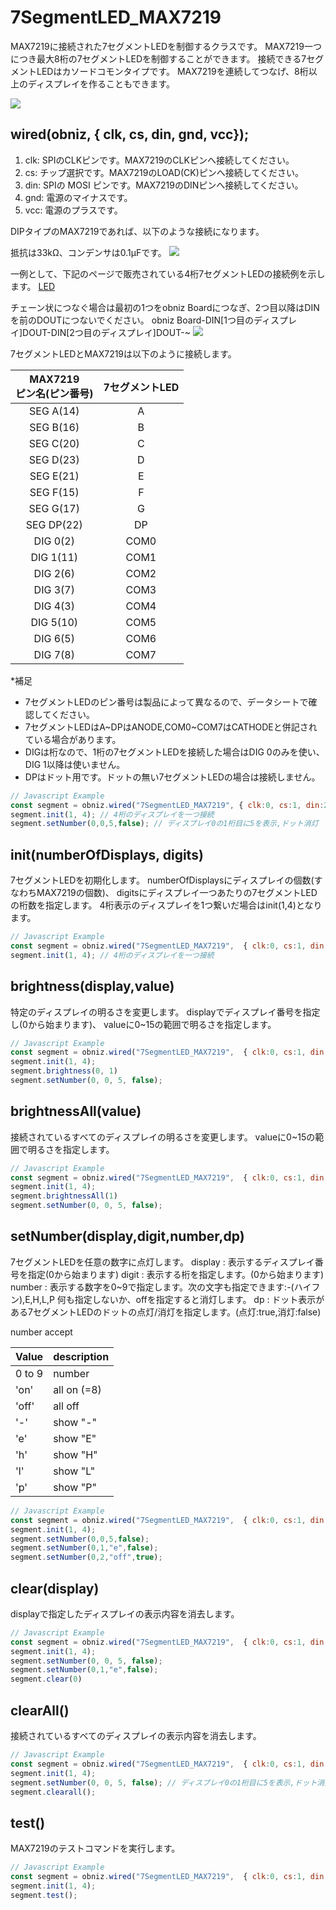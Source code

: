 # 7SegmentLED_MAX7219
MAX7219に接続された7セグメントLEDを制御するクラスです。
MAX7219一つにつき最大8桁の7セグメントLEDを制御することができます。
接続できる7セグメントLEDはカソードコモンタイプです。
MAX7219を連続してつなげ、8桁以上のディスプレイを作ることもできます。


![](./image.jpg)


## wired(obniz,  { clk, cs, din, gnd, vcc});

1. clk: SPIのCLKピンです。MAX7219のCLKピンへ接続してください。
2. cs: チップ選択です。MAX7219のLOAD(CK)ピンへ接続してください。
3. din: SPIの MOSI ピンです。MAX7219のDINピンへ接続してください。
4. gnd: 電源のマイナスです。
5. vcc: 電源のプラスです。

DIPタイプのMAX7219であれば、以下のような接続になります。

抵抗は33kΩ、コンデンサは0.1μFです。
![](./obniz-max7219_single.png)


一例として、下記のページで販売されている4桁7セグメントLEDの接続例を示します。
[LED](http://akizukidenshi.com/catalog/goods/search.aspx?keyword=&maker=&goods=i&number=osl40391&name=%83J%83%5C%81%5B%83h&min_price=&max_price=&last_sdt=&sort=&style=T&search.x=0&search.y=0)

チェーン状につなぐ場合は最初の1つをobniz Boardにつなぎ、2つ目以降はDINを前のDOUTにつないでください。
obniz Board-DIN[1つ目のディスプレイ]DOUT-DIN[2つ目のディスプレイ]DOUT-~
![](./obniz-max7219_multi.png)

7セグメントLEDとMAX7219は以下のように接続します。

|MAX7219<br>ピン名(ピン番号)|7セグメントLED|
|:---:|:---:|
|SEG A(14)|A|
|SEG B(16)|B|
|SEG C(20)|C|
|SEG D(23)|D|
|SEG E(21)|E|
|SEG F(15)|F|
|SEG G(17)|G|
|SEG DP(22)|DP|
|DIG 0(2)|COM0|
|DIG 1(11)|COM1|
|DIG 2(6)|COM2|
|DIG 3(7)|COM3|
|DIG 4(3)|COM4|
|DIG 5(10)|COM5|
|DIG 6(5)|COM6|
|DIG 7(8)|COM7|

*補足
- 7セグメントLEDのピン番号は製品によって異なるので、データシートで確認してください。
- 7セグメントLEDはA~DPはANODE,COM0~COM7はCATHODEと併記されている場合があります。
- DIGは桁なので、1桁の7セグメントLEDを接続した場合はDIG 0のみを使い、DIG 1以降は使いません。
- DPはドット用です。ドットの無い7セグメントLEDの場合は接続しません。



```Javascript
// Javascript Example
const segment = obniz.wired("7SegmentLED_MAX7219", { clk:0, cs:1, din:2, gnd:3, vcc:4});
segment.init(1, 4); // 4桁のディスプレイを一つ接続
segment.setNumber(0,0,5,false); // ディスプレイ0の1桁目に5を表示,ドット消灯
```

## init(numberOfDisplays, digits)

7セグメントLEDを初期化します。
numberOfDisplaysにディスプレイの個数(すなわちMAX7219の個数)、
digitsにディスプレイ一つあたりの7セグメントLEDの桁数を指定します。
4桁表示のディスプレイを1つ繋いだ場合はinit(1,4)となります。

```Javascript
// Javascript Example
const segment = obniz.wired("7SegmentLED_MAX7219",  { clk:0, cs:1, din:2, gnd:3, vcc:4});
segment.init(1, 4); // 4桁のディスプレイを一つ接続
```

## brightness(display,value)
特定のディスプレイの明るさを変更します。
displayでディスプレイ番号を指定し(0から始まります)、
valueに0~15の範囲で明るさを指定します。

```Javascript
// Javascript Example
const segment = obniz.wired("7SegmentLED_MAX7219",  { clk:0, cs:1, din:2, gnd:3, vcc:4});
segment.init(1, 4);
segment.brightness(0, 1)
segment.setNumber(0, 0, 5, false);
```

## brightnessAll(value)
接続されているすべてのディスプレイの明るさを変更します。
valueに0~15の範囲で明るさを指定します。

```Javascript
// Javascript Example
const segment = obniz.wired("7SegmentLED_MAX7219",  { clk:0, cs:1, din:2, gnd:3, vcc:4});
segment.init(1, 4);
segment.brightnessAll(1)
segment.setNumber(0, 0, 5, false);
```

## setNumber(display,digit,number,dp)
7セグメントLEDを任意の数字に点灯します。
display : 表示するディスプレイ番号を指定(0から始まります)
digit : 表示する桁を指定します。(0から始まります)
number :
表示する数字を0~9で指定します。次の文字も指定できます:-(ハイフン),E,H,L,P
何も指定しないか、offを指定すると消灯します。
dp : ドット表示がある7セグメントLEDのドットの点灯/消灯を指定します。(点灯:true,消灯:false)

number accept 

| Value        | description   | 
| ------------- |-------------| 
| 0 to 9      | number | 
| 'on'      | all on (=8) | 
| 'off'      | all off | 
| '-'      |  show "-" | 
| 'e'      |  show "E" | 
| 'h'      |  show "H" | 
| 'l'      |  show "L" | 
| 'p'      |  show "P" | 

```Javascript
// Javascript Example
const segment = obniz.wired("7SegmentLED_MAX7219",  { clk:0, cs:1, din:2, gnd:3, vcc:4});
segment.init(1, 4); 
segment.setNumber(0,0,5,false);
segment.setNumber(0,1,"e",false);
segment.setNumber(0,2,"off",true);
```

## clear(display)
displayで指定したディスプレイの表示内容を消去します。

```Javascript
// Javascript Example
const segment = obniz.wired("7SegmentLED_MAX7219",  { clk:0, cs:1, din:2, gnd:3, vcc:4});
segment.init(1, 4);
segment.setNumber(0, 0, 5, false);
segment.setNumber(0,1,"e",false);
segment.clear(0)
```

## clearAll()
接続されているすべてのディスプレイの表示内容を消去します。

```Javascript
// Javascript Example
const segment = obniz.wired("7SegmentLED_MAX7219",  { clk:0, cs:1, din:2, gnd:3, vcc:4});
segment.init(1, 4);
segment.setNumber(0, 0, 5, false); // ディスプレイ0の1桁目に5を表示,ドット消灯
segment.clearall();
```

## test()
MAX7219のテストコマンドを実行します。

```Javascript
// Javascript Example
const segment = obniz.wired("7SegmentLED_MAX7219",  { clk:0, cs:1, din:2, gnd:3, vcc:4});
segment.init(1, 4);
segment.test();
```
